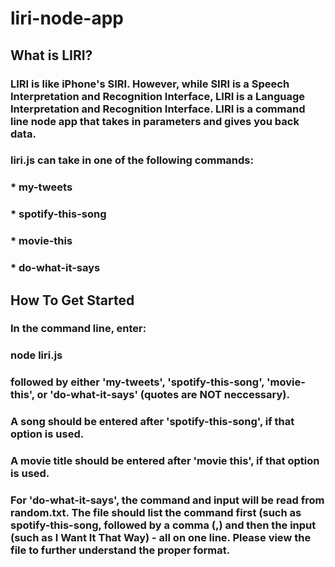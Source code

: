 # liri-node-app

## What is LIRI?

### LIRI is like iPhone's SIRI. However, while SIRI is a Speech Interpretation and Recognition Interface, LIRI is a Language Interpretation and Recognition Interface. LIRI is a command line node app that takes in parameters and gives you back data.


### liri.js can take in one of the following commands:

### * my-tweets

### * spotify-this-song

### * movie-this

### * do-what-it-says

## How To Get Started

### In the command line, enter:
### node liri.js
### followed by either 'my-tweets', 'spotify-this-song', 'movie-this', or 'do-what-it-says' (quotes are NOT neccessary).
### A song should be entered after 'spotify-this-song', if that option is used.
### A movie title should be entered after 'movie this', if that option is used.
### For 'do-what-it-says', the command and input will be read from random.txt. The file should list the command first (such as spotify-this-song, followed by a comma (,) and then the input (such as I Want It That Way) - all on one line. Please view the file to further understand the proper format.